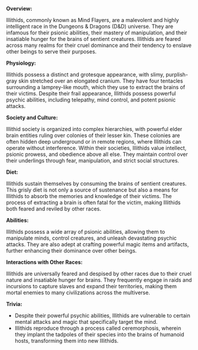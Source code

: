 

**Overview:**

Illithids, commonly known as Mind Flayers, are a malevolent and highly intelligent race in the Dungeons & Dragons (D&D) universe. They are infamous for their psionic abilities, their mastery of manipulation, and their insatiable hunger for the brains of sentient creatures. Illithids are feared across many realms for their cruel dominance and their tendency to enslave other beings to serve their purposes.

**Physiology:**

Illithids possess a distinct and grotesque appearance, with slimy, purplish-gray skin stretched over an elongated cranium. They have four tentacles surrounding a lamprey-like mouth, which they use to extract the brains of their victims. Despite their frail appearance, Illithids possess powerful psychic abilities, including telepathy, mind control, and potent psionic attacks.

**Society and Culture:**

Illithid society is organized into complex hierarchies, with powerful elder brain entities ruling over colonies of their lesser kin. These colonies are often hidden deep underground or in remote regions, where Illithids can operate without interference. Within their societies, Illithids value intellect, psionic prowess, and obedience above all else. They maintain control over their underlings through fear, manipulation, and strict social structures.

**Diet:**

Illithids sustain themselves by consuming the brains of sentient creatures. This grisly diet is not only a source of sustenance but also a means for Illithids to absorb the memories and knowledge of their victims. The process of extracting a brain is often fatal for the victim, making Illithids both feared and reviled by other races.

**Abilities:**

Illithids possess a wide array of psionic abilities, allowing them to manipulate minds, control creatures, and unleash devastating psychic attacks. They are also adept at crafting powerful magic items and artifacts, further enhancing their dominance over other beings.

**Interactions with Other Races:**

Illithids are universally feared and despised by other races due to their cruel nature and insatiable hunger for brains. They frequently engage in raids and incursions to capture slaves and expand their territories, making them mortal enemies to many civilizations across the multiverse.

**Trivia:**

- Despite their powerful psychic abilities, Illithids are vulnerable to certain mental attacks and magic that specifically target the mind.
- Illithids reproduce through a process called ceremorphosis, wherein they implant the tadpoles of their species into the brains of humanoid hosts, transforming them into new Illithids.
